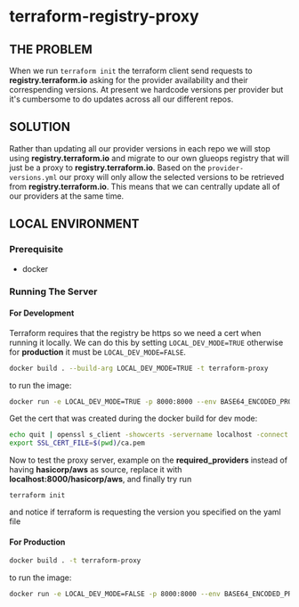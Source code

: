 # terraform-registry-proxy

## THE PROBLEM 

When we run ```terraform init``` the terraform client send requests to **registry.terraform.io** asking for the provider availability and their correspending versions. At present we hardcode versions per provider but it's cumbersome to do updates across all our different repos.

## SOLUTION

Rather than updating all our provider versions in each repo we will stop using **registry.terraform.io** and migrate to our own glueops registry that will just be a proxy to **registry.terraform.io**. Based on the `provider-versions.yml` our proxy will only allow the selected versions to be retrieved from **registry.terraform.io**. This means that we can centrally update all of our providers at the same time.

## LOCAL ENVIRONMENT

### Prerequisite
 - docker

### Running The Server

#### For Development
Terraform requires that the registry be https so we need a cert when running it locally. We can do this by setting `LOCAL_DEV_MODE=TRUE` otherwise for **production** it must be `LOCAL_DEV_MODE=FALSE`.

```bash
docker build . --build-arg LOCAL_DEV_MODE=TRUE -t terraform-proxy 
```

to run the image:

```bash
docker run -e LOCAL_DEV_MODE=TRUE -p 8000:8000 --env BASE64_ENCODED_PROVIDER_VERSIONS_YAML=$(cat provider-versions.yml | base64 -w 0) terraform-proxy
```

Get the cert that was created during the docker build for dev mode:

```bash
echo quit | openssl s_client -showcerts -servername localhost -connect localhost:8000  > ca.pem
export SSL_CERT_FILE=$(pwd)/ca.pem
```

Now to test the proxy server, example on the **required_providers** instead of having **hasicorp/aws** as source, replace it with **localhost:8000/hasicorp/aws**, and finally try run

``` terraform init ```

and notice if terraform is requesting the version you specified on the yaml file

#### For Production

```bash
docker build . -t terraform-proxy 
```

to run the image:

```bash
docker run -e LOCAL_DEV_MODE=FALSE -p 8000:8000 --env BASE64_ENCODED_PROVIDER_VERSIONS_YAML=$(cat provider-versions.yml | base64 -w 0) terraform-proxy
```
